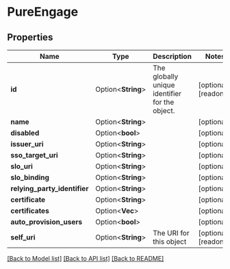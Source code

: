 # PureEngage

## Properties

Name | Type | Description | Notes
------------ | ------------- | ------------- | -------------
**id** | Option<**String**> | The globally unique identifier for the object. | [optional][readonly]
**name** | Option<**String**> |  | [optional]
**disabled** | Option<**bool**> |  | [optional]
**issuer_uri** | Option<**String**> |  | [optional]
**sso_target_uri** | Option<**String**> |  | [optional]
**slo_uri** | Option<**String**> |  | [optional]
**slo_binding** | Option<**String**> |  | [optional]
**relying_party_identifier** | Option<**String**> |  | [optional]
**certificate** | Option<**String**> |  | [optional]
**certificates** | Option<**Vec<String>**> |  | [optional]
**auto_provision_users** | Option<**bool**> |  | [optional]
**self_uri** | Option<**String**> | The URI for this object | [optional][readonly]

[[Back to Model list]](../README.md#documentation-for-models) [[Back to API list]](../README.md#documentation-for-api-endpoints) [[Back to README]](../README.md)


